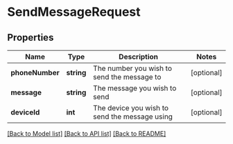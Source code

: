 # SendMessageRequest

## Properties
Name | Type | Description | Notes
------------ | ------------- | ------------- | -------------
**phoneNumber** | **string** | The number you wish to send the message to | [optional] 
**message** | **string** | The message you wish to send | [optional] 
**deviceId** | **int** | The device you wish to send the message using | [optional] 

[[Back to Model list]](../README.md#documentation-for-models) [[Back to API list]](../README.md#documentation-for-api-endpoints) [[Back to README]](../README.md)


